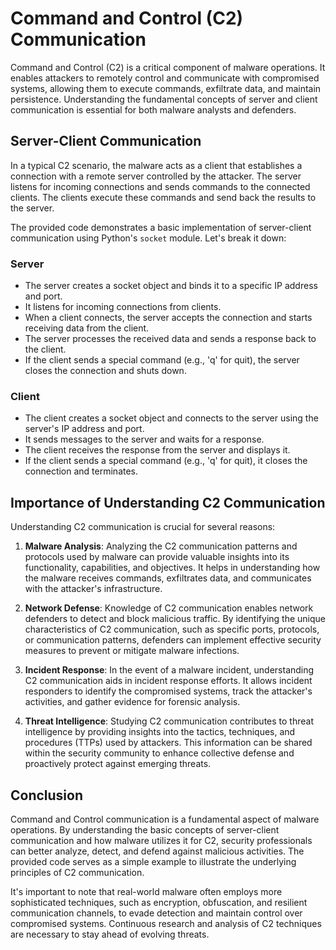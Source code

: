# Command and Control (C2) Communication

Command and Control (C2) is a critical component of malware operations. It enables attackers to remotely control and communicate with compromised systems, allowing them to execute commands, exfiltrate data, and maintain persistence. Understanding the fundamental concepts of server and client communication is essential for both malware analysts and defenders.

## Server-Client Communication
In a typical C2 scenario, the malware acts as a client that establishes a connection with a remote server controlled by the attacker. The server listens for incoming connections and sends commands to the connected clients. The clients execute these commands and send back the results to the server.

The provided code demonstrates a basic implementation of server-client communication using Python's `socket` module. Let's break it down:

### Server
- The server creates a socket object and binds it to a specific IP address and port.
- It listens for incoming connections from clients.
- When a client connects, the server accepts the connection and starts receiving data from the client.
- The server processes the received data and sends a response back to the client.
- If the client sends a special command (e.g., 'q' for quit), the server closes the connection and shuts down.

### Client
- The client creates a socket object and connects to the server using the server's IP address and port.
- It sends messages to the server and waits for a response.
- The client receives the response from the server and displays it.
- If the client sends a special command (e.g., 'q' for quit), it closes the connection and terminates.

## Importance of Understanding C2 Communication
Understanding C2 communication is crucial for several reasons:

1. **Malware Analysis**: Analyzing the C2 communication patterns and protocols used by malware can provide valuable insights into its functionality, capabilities, and objectives. It helps in understanding how the malware receives commands, exfiltrates data, and communicates with the attacker's infrastructure.

2. **Network Defense**: Knowledge of C2 communication enables network defenders to detect and block malicious traffic. By identifying the unique characteristics of C2 communication, such as specific ports, protocols, or communication patterns, defenders can implement effective security measures to prevent or mitigate malware infections.

3. **Incident Response**: In the event of a malware incident, understanding C2 communication aids in incident response efforts. It allows incident responders to identify the compromised systems, track the attacker's activities, and gather evidence for forensic analysis.

4. **Threat Intelligence**: Studying C2 communication contributes to threat intelligence by providing insights into the tactics, techniques, and procedures (TTPs) used by attackers. This information can be shared within the security community to enhance collective defense and proactively protect against emerging threats.

## Conclusion
Command and Control communication is a fundamental aspect of malware operations. By understanding the basic concepts of server-client communication and how malware utilizes it for C2, security professionals can better analyze, detect, and defend against malicious activities. The provided code serves as a simple example to illustrate the underlying principles of C2 communication.

It's important to note that real-world malware often employs more sophisticated techniques, such as encryption, obfuscation, and resilient communication channels, to evade detection and maintain control over compromised systems. Continuous research and analysis of C2 techniques are necessary to stay ahead of evolving threats.
